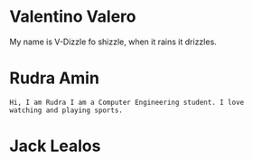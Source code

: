 # Valentino Valero
My name is V-Dizzle fo shizzle, when it rains it drizzles.
# Rudra Amin
    Hi, I am Rudra I am a Computer Engineering student. I love
    watching and playing sports.
# Jack Lealos
